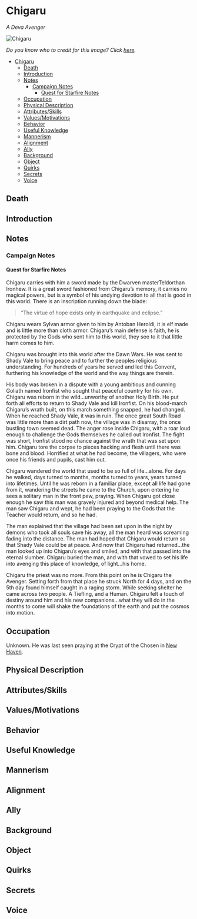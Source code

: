 # Chigaru
*A Deva Avenger*

![Chigaru](https://vignette.wikia.nocookie.net/forgottenrealms/images/7/72/Avenger.jpg/revision/latest?cb=20090323072223)

*Do you know who to credit for this image? Click [here](https://airtable.com/shr3qtfCwGUUMYQqI).*

- [Chigaru](#Chigaru)
  - [Death](#Death)
  - [Introduction](#Introduction)
  - [Notes](#Notes)
    - [Campaign Notes](#Campaign-Notes)
      - [Quest for Starfire Notes](#Quest-for-Starfire-Notes)
  - [Occupation](#Occupation)
  - [Physical Description](#Physical-Description)
  - [Attributes/Skills](#AttributesSkills)
  - [Values/Motivations](#ValuesMotivations)
  - [Behavior](#Behavior)
  - [Useful Knowledge](#Useful-Knowledge)
  - [Mannerism](#Mannerism)
  - [Alignment](#Alignment)
  - [Ally](#Ally)
  - [Background](#Background)
  - [Object](#Object)
  - [Quirks](#Quirks)
  - [Secrets](#Secrets)
  - [Voice](#Voice)

## Death
## Introduction
## Notes
### Campaign Notes
#### Quest for Starfire Notes
Chigaru carries with him a sword made by the Dwarven masterTeldorthan Ironhew. It is a great sword fashioned from Chigaru’s memory, it carries no magical powers, but is a symbol of his undying devotion to all that is good in this world. There is an inscription running down the blade:
>“The virtue of hope exists only in earthquake and eclipse.”

Chigaru wears Sylvan armor given to him by Antoban Heroldi, it is elf made and is little more than cloth armor. Chigaru’s main defense is faith, he is protected by the Gods who sent him to this world, they see to it that little harm comes to him.

Chigaru was brought into this world after the Dawn Wars. He was sent to Shady Vale to bring peace and to further the peoples religious understanding. For hundreds of years he served and led this Convent, furthering his knowledge of the world and the way things are therein. 

His body was broken in a dispute with a young ambitious and cunning Goliath named Ironfist who sought that peaceful country for his own. Chigaru was reborn in the wild…unworthy of another Holy Birth. He put forth all efforts to return to Shady Vale and kill Ironfist. On his blood-march Chigaru’s wrath built, on this march something snapped, he had changed. When he reached Shady Vale, it was in ruin. The once great South Road was little more than a dirt path now, the village was in disarray, the once bustling town seemed dead. The anger rose inside Chigaru, with a roar loud enough to challenge the Gods themselves he called out Ironfist. The fight was short, Ironfist stood no chance against the wrath that was set upon him. Chigaru tore the corpse to pieces hacking and flesh until there was bone and blood. Horrified at what he had become, the villagers, who were once his friends and pupils, cast him out.

Chigaru wandered the world that used to be so full of life…alone. For days he walked, days turned to months, months turned to years, years turned into lifetimes. Until he was reborn in a familiar place, except all life had gone from it, wandering the streets he came to the Church, upon entering he sees a solitary man in the front pew, praying. When Chigaru got close enough he saw this man was gravely injured and beyond medical help. The man saw Chigaru and wept, he had been praying to the Gods that the Teacher would return, and so he had.

The man explained that the village had been set upon in the night by demons who took all souls save his away, all the man heard was screaming fading into the distance. The man had hoped that Chigaru would return so that Shady Vale could be at peace. And now that Chigaru had returned…the man looked up into Chigaru’s eyes and smiled, and with that passed into the eternal slumber. Chigaru buried the man, and with that vowed to set his life into avenging this place of knowledge, of light…his home.

Chigaru the priest was no more. From this point on he is Chigaru the Avenger. Setting forth from that place he struck North for 4 days, and on the 5th day found himself caught in a raging storm. While seeking shelter he came across two people. A Tiefling, and a Human. Chigaru felt a touch of destiny around him and his new companions…what they will do in the months to come will shake the foundations of the earth and put the cosmos into motion.

## Occupation
Unknown. He was last seen praying at the Crypt of the Chosen in [New Haven](/Atlas/Kandalur/Realms/RisingLands/Settlements/NewHaven.md).
## Physical Description
## Attributes/Skills
## Values/Motivations
## Behavior
## Useful Knowledge
## Mannerism
## Alignment
## Ally
## Background
## Object
## Quirks
## Secrets
## Voice